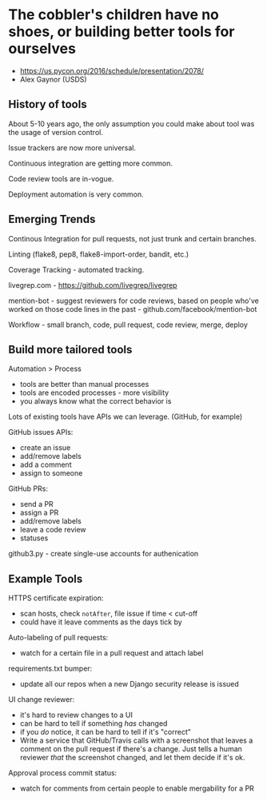 The cobbler's children have no shoes, or building better tools for ourselves
============================================================================

* https://us.pycon.org/2016/schedule/presentation/2078/
* Alex Gaynor (USDS)

History of tools
----------------

About 5-10 years ago, the only assumption you could make about tool was the
usage of version control.

Issue trackers are now more universal.

Continuous integration are getting more common.

Code review tools are in-vogue.

Deployment automation is very common.

Emerging Trends
---------------

Continous Integration for pull requests, not just trunk and certain branches.

Linting (flake8, pep8, flake8-import-order, bandit, etc.)

Coverage Tracking - automated tracking.

livegrep.com - https://github.com/livegrep/livegrep

mention-bot - suggest reviewers for code reviews, based on people who've
worked on those code lines in the past - github.com/facebook/mention-bot

Workflow - small branch, code, pull request, code review, merge, deploy

Build more tailored tools
-------------------------

Automation > Process
* tools are better than manual processes
* tools are encoded processes - more visibility
* you always know what the correct behavior is

Lots of existing tools have APIs we can leverage. (GitHub, for example)

GitHub issues APIs:
* create an issue
* add/remove labels
* add a comment
* assign to someone

GitHub PRs:
* send a PR
* assign a PR
* add/remove labels
* leave a code review
* statuses

github3.py - create single-use accounts for authenication

Example Tools
-------------

HTTPS certificate expiration:
* scan hosts, check `notAfter`, file issue if time < cut-off
* could have it leave comments as the days tick by

Auto-labeling of pull requests:
* watch for a certain file in a pull request and attach label

requirements.txt bumper:
* update all our repos when a new Django security release is issued

UI change reviewer:
* it's hard to review changes to a UI
 * can be hard to tell if something *has* changed
 * if you *do* notice, it can be hard to tell if it's "correct"
* Write a service that GitHub/Travis calls with a screenshot that leaves a
  comment on the pull request if there's a change. Just tells a human reviewer
  *that* the screenshot changed, and let them decide if it's ok.

Approval process commit status:
* watch for comments from certain people to enable mergability for a PR
